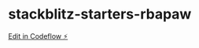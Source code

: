 # stackblitz-starters-rbapaw

[Edit in Codeflow ⚡️](https://stackblitz.com/~/github.com/Phil-boter/stackblitz-starters-rbapaw)
